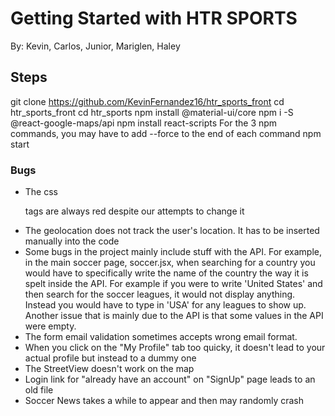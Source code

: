 # Getting Started with HTR SPORTS
By: Kevin, Carlos, Junior, Mariglen, Haley

## Steps
git clone https://github.com/KevinFernandez16/htr_sports_front
cd htr_sports_front
cd htr_sports
npm install @material-ui/core
npm i -S @react-google-maps/api
npm install react-scripts
For the 3 npm commands, you may have to add --force to the end of each command
npm start

### Bugs
- The css <p> tags are always red despite our attempts to change it
- The geolocation does not track the user's location. It has to be inserted manually into the code
- Some bugs in the project mainly include stuff with the API. For example, in the main soccer page, soccer.jsx, when searching for a country
  you would have to specifically write the name of the country the way it is spelt inside the API. For example if you were to write 
  'United States' and then search for the soccer leagues, it would not display anything. Instead you would have to type in 'USA' for any
  leagues to show up. Another issue that is mainly due to the API is that some values in the API were empty.
- The form email validation sometimes accepts wrong email format.
- When you click on the "My Profile" tab too quicky, it doesn't lead to your actual profile but instead to a dummy one
- The StreetView doesn't work on the map
- Login link for "already have an account" on "SignUp" page leads to an old file
- Soccer News takes a while to appear and then may randomly crash